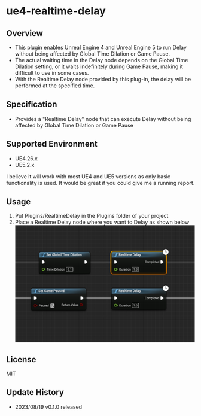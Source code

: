 # ue4-realtime-delay
## Overview
* This plugin enables Unreal Engine 4 and Unreal Engine 5 to run Delay without being affected by Global Time Dilation or Game Pause.
* The actual waiting time in the Delay node depends on the Global Time Dilation setting, or it waits indefinitely during Game Pause, making it difficult to use in some cases.
* With the Realtime Delay node provided by this plug-in, the delay will be performed at the specified time.

## Specification

* Provides a "Realtime Delay" node that can execute Delay without being affected by Global Time Dilation or Game Pause

## Supported Environment

* UE4.26.x
* UE5.2.x

I believe it will work with most UE4 and UE5 versions as only basic functionality is used. It would be great if you could give me a running report.

## Usage

1. Put Plugins/RealtimeDelay in the Plugins folder of your project
1. Place a Realtime Delay node where you want to Delay as shown below
![](images/image.png)

## License
MIT

## Update History
* 2023/08/19 v0.1.0 released
